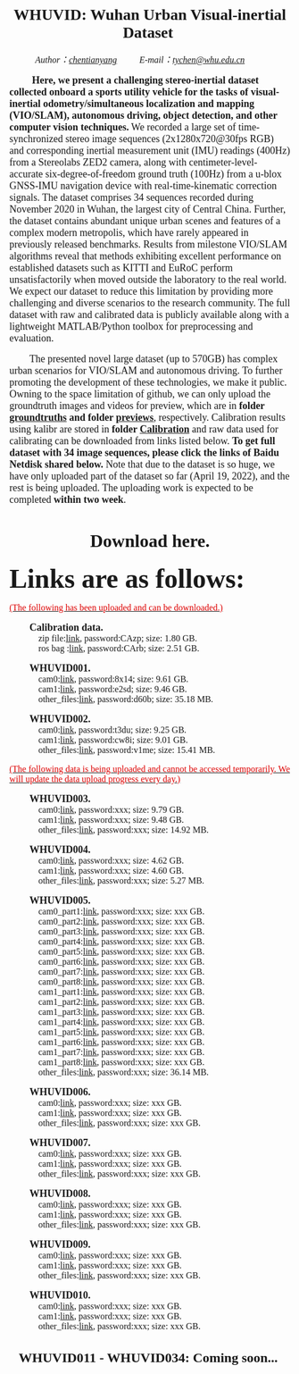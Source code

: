 # <center><font face="Times New Roman"> WHUVID: Wuhan Urban Visual-inertial Dataset </font></center>

*<center><font face="Times New Roman" size = 3> Author：[chentianyang](https://github.com/chentianyangWHU) &emsp;&emsp; E-mail：tychen@whu.edu.cn &emsp;&emsp; </center>*

&emsp; &emsp;<font face="Times New Roman" size = 4> **Here, we present a challenging stereo-inertial dataset collected onboard a sports utility vehicle for the tasks of visual-inertial odometry/simultaneous localization and mapping (VIO/SLAM), autonomous driving, object detection, and other computer vision techniques.** We recorded a large set of time-synchronized stereo image sequences (2x1280x720@30fps RGB) and corresponding inertial measurement unit (IMU) readings (400Hz) from a Stereolabs ZED2 camera, along with centimeter-level-accurate six-degree-of-freedom ground truth (100Hz) from a u-blox GNSS-IMU navigation device with real-time-kinematic correction signals. The dataset comprises 34 sequences recorded during November 2020 in Wuhan, the largest city of Central China. Further, the dataset contains abundant unique urban scenes and features of a complex modern metropolis, which have rarely appeared in previously released benchmarks. Results from milestone VIO/SLAM algorithms reveal that methods exhibiting excellent performance on established datasets such as KITTI and EuRoC perform unsatisfactorily when moved outside the laboratory to the real world. We expect our dataset to reduce this limitation by providing more challenging and diverse scenarios to the research community. The full dataset with raw and calibrated data is publicly available along with a lightweight MATLAB/Python toolbox for preprocessing and evaluation.</font>

&emsp;&emsp; <font face="Times New Roman" size = 4>The presented novel large dataset (up to 570GB) has complex urban scenarios for VIO/SLAM and autonomous driving. To further promoting the development of these technologies, we make it public. Owning to the space limitation of github, we can only upload the groundtruth images and videos for preview, which are in **folder [groundtruths](https://github.com/chentianyangWHU/WHUVID/groundtruths) and folder [previews](https://github.com/chentianyangWHU/WHUVID/previews)**, respectively. Calibration results using kalibr are stored in **folder [Calibration](https://github.com/chentianyangWHU/WHUVID/Calibration)** and raw data used for calibrating can be downloaded from links listed below. **To get full dataset with 34 image sequences, please click the links of Baidu Netdisk shared below.** Note that due to the dataset is so huge, we have only uploaded part of the dataset so far (April 19, 2022), and the rest is being uploaded. The uploading work is expected to be completed **within two week**.</font>

  
# <center><font face="Times New Roman"> Download here.</font></center>
<font face="Times New Roman" size = 8>**Links are as follows:**</font>  
  
  <u><font color="#dd0000">(The following has been uploaded and can be downloaded.)</font></u>  
  
&emsp;&emsp; <font face="Times New Roman" size = 4>**Calibration data.**</font>  
  &emsp;&emsp;&emsp; <font face="Times New Roman" size = 3>zip file:[link](https://pan.baidu.com/s/1vEJYteSgoEzjKjSE4Ae2xg), password:CAzp; size: 1.80 GB.</font>  
  &emsp;&emsp;&emsp; <font face="Times New Roman" size = 3>ros bag :[link](https://pan.baidu.com/s/1oRQV3-NHgUUnmmwHgttKJQ), password:CArb; size: 2.51 GB.</font>  

&emsp;&emsp; <font face="Times New Roman" size = 4>**WHUVID001.**</font>  
  &emsp;&emsp;&emsp; <font face="Times New Roman" size = 3>cam0:[link](https://pan.baidu.com/s/1ah8hkRhkWkwY22kD_v4ofA), password:8x14; size: 9.61 GB.</font>  
  &emsp;&emsp;&emsp; <font face="Times New Roman" size = 3>cam1:[link](https://pan.baidu.com/s/1MdXfC-LKP6djzQ1WgHoW0A), password:e2sd; size: 9.46 GB.</font>  
  &emsp;&emsp;&emsp; <font face="Times New Roman" size = 3>other_files:[link](https://pan.baidu.com/s/1encX6-eBbM0-lyRI5WkcTA), password:d60b; size: 35.18 MB.</font>  

&emsp;&emsp; <font face="Times New Roman" size = 4>**WHUVID002.**</font>  
  &emsp;&emsp;&emsp; <font face="Times New Roman" size = 3>cam0:[link](https://pan.baidu.com/s/1plinLkG-7ff8IbyQa5e5Rw), password:t3du; size: 9.25 GB.</font>  
  &emsp;&emsp;&emsp; <font face="Times New Roman" size = 3>cam1:[link](https://pan.baidu.com/s/1piuU9i9hbMczcb3U-A-w0w), password:cw8i; size: 9.01 GB.</font>  
  &emsp;&emsp;&emsp; <font face="Times New Roman" size = 3>other_files:[link](https://pan.baidu.com/s/15KXPY02h1EHDfG20xGSRig), password:v1me; size: 15.41 MB.</font>  

  <u><font color="#dd0000">(The following data is being uploaded and cannot be accessed temporarily. We will update the data upload progress every day.)</font></u>  
  
&emsp;&emsp; <font face="Times New Roman" size = 4>**WHUVID003.**</font>  
  &emsp;&emsp;&emsp; <font face="Times New Roman" size = 3>cam0:[link](), password:xxx; size: 9.79 GB.</font>  
  &emsp;&emsp;&emsp; <font face="Times New Roman" size = 3>cam1:[link](), password:xxx; size: 9.48 GB.</font>  
  &emsp;&emsp;&emsp; <font face="Times New Roman" size = 3>other_files:[link](), password:xxx; size: 14.92 MB.</font>  

&emsp;&emsp; <font face="Times New Roman" size = 4>**WHUVID004.**</font>  
  &emsp;&emsp;&emsp; <font face="Times New Roman" size = 3>cam0:[link](), password:xxx; size: 4.62 GB.</font>  
  &emsp;&emsp;&emsp; <font face="Times New Roman" size = 3>cam1:[link](), password:xxx; size: 4.60 GB.</font>  
  &emsp;&emsp;&emsp; <font face="Times New Roman" size = 3>other_files:[link](), password:xxx; size: 5.27 MB.</font>  

&emsp;&emsp; <font face="Times New Roman" size = 4>**WHUVID005.**</font>  
  &emsp;&emsp;&emsp; <font face="Times New Roman" size = 3>cam0_part1:[link](), password:xxx; size: xxx GB.</font>  
  &emsp;&emsp;&emsp; <font face="Times New Roman" size = 3>cam0_part2:[link](), password:xxx; size: xxx GB.</font>  
  &emsp;&emsp;&emsp; <font face="Times New Roman" size = 3>cam0_part3:[link](), password:xxx; size: xxx GB.</font>  
  &emsp;&emsp;&emsp; <font face="Times New Roman" size = 3>cam0_part4:[link](), password:xxx; size: xxx GB.</font>  
  &emsp;&emsp;&emsp; <font face="Times New Roman" size = 3>cam0_part5:[link](), password:xxx; size: xxx GB.</font>  
  &emsp;&emsp;&emsp; <font face="Times New Roman" size = 3>cam0_part6:[link](), password:xxx; size: xxx GB.</font>  
  &emsp;&emsp;&emsp; <font face="Times New Roman" size = 3>cam0_part7:[link](), password:xxx; size: xxx GB.</font>  
  &emsp;&emsp;&emsp; <font face="Times New Roman" size = 3>cam0_part8:[link](), password:xxx; size: xxx GB.</font>  
  &emsp;&emsp;&emsp; <font face="Times New Roman" size = 3>cam1_part1:[link](), password:xxx; size: xxx GB.</font>  
  &emsp;&emsp;&emsp; <font face="Times New Roman" size = 3>cam1_part2:[link](), password:xxx; size: xxx GB.</font>  
  &emsp;&emsp;&emsp; <font face="Times New Roman" size = 3>cam1_part3:[link](), password:xxx; size: xxx GB.</font>  
  &emsp;&emsp;&emsp; <font face="Times New Roman" size = 3>cam1_part4:[link](), password:xxx; size: xxx GB.</font>  
  &emsp;&emsp;&emsp; <font face="Times New Roman" size = 3>cam1_part5:[link](), password:xxx; size: xxx GB.</font>  
  &emsp;&emsp;&emsp; <font face="Times New Roman" size = 3>cam1_part6:[link](), password:xxx; size: xxx GB.</font>  
  &emsp;&emsp;&emsp; <font face="Times New Roman" size = 3>cam1_part7:[link](), password:xxx; size: xxx GB.</font>  
  &emsp;&emsp;&emsp; <font face="Times New Roman" size = 3>cam1_part8:[link](), password:xxx; size: xxx GB.</font>  
  &emsp;&emsp;&emsp; <font face="Times New Roman" size = 3>other_files:[link](), password:xxx; size: 36.14 MB.</font>  

&emsp;&emsp; <font face="Times New Roman" size = 4>**WHUVID006.**</font>  
  &emsp;&emsp;&emsp; <font face="Times New Roman" size = 3>cam0:[link](), password:xxx; size: xxx GB.</font>  
  &emsp;&emsp;&emsp; <font face="Times New Roman" size = 3>cam1:[link](), password:xxx; size: xxx GB.</font>  
  &emsp;&emsp;&emsp; <font face="Times New Roman" size = 3>other_files:[link](), password:xxx; size: xxx GB.</font>  

&emsp;&emsp; <font face="Times New Roman" size = 4>**WHUVID007.**</font>  
  &emsp;&emsp;&emsp; <font face="Times New Roman" size = 3>cam0:[link](), password:xxx; size: xxx GB.</font>  
  &emsp;&emsp;&emsp; <font face="Times New Roman" size = 3>cam1:[link](), password:xxx; size: xxx GB.</font>  
  &emsp;&emsp;&emsp; <font face="Times New Roman" size = 3>other_files:[link](), password:xxx; size: xxx GB.</font>  

&emsp;&emsp; <font face="Times New Roman" size = 4>**WHUVID008.**</font>  
  &emsp;&emsp;&emsp; <font face="Times New Roman" size = 3>cam0:[link](), password:xxx; size: xxx GB.</font>  
  &emsp;&emsp;&emsp; <font face="Times New Roman" size = 3>cam1:[link](), password:xxx; size: xxx GB.</font>  
  &emsp;&emsp;&emsp; <font face="Times New Roman" size = 3>other_files:[link](), password:xxx; size: xxx GB.</font>  

&emsp;&emsp; <font face="Times New Roman" size = 4>**WHUVID009.**</font>  
  &emsp;&emsp;&emsp; <font face="Times New Roman" size = 3>cam0:[link](), password:xxx; size: xxx GB.</font>  
  &emsp;&emsp;&emsp; <font face="Times New Roman" size = 3>cam1:[link](), password:xxx; size: xxx GB.</font>  
  &emsp;&emsp;&emsp; <font face="Times New Roman" size = 3>other_files:[link](), password:xxx; size: xxx GB.</font>  

&emsp;&emsp; <font face="Times New Roman" size = 4>**WHUVID010.**</font>  
  &emsp;&emsp;&emsp; <font face="Times New Roman" size = 3>cam0:[link](), password:xxx; size: xxx GB.</font>  
  &emsp;&emsp;&emsp; <font face="Times New Roman" size = 3>cam1:[link](), password:xxx; size: xxx GB.</font>  
  &emsp;&emsp;&emsp; <font face="Times New Roman" size = 3>other_files:[link](), password:xxx; size: xxx GB.</font>  



## <center><font face="Times New Roman"> WHUVID011 - WHUVID034: Coming soon... </font></center>
